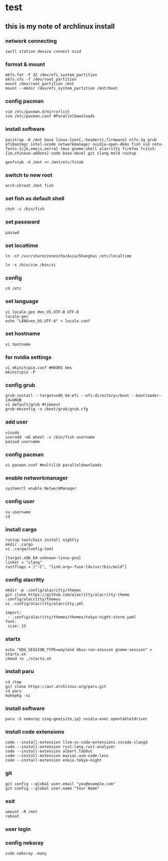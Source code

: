 # test

## this is my note of archlinux install

### network connecting
    iwctl station device connect ssid

### format & mount
    mkfs.fat -F 32 /dev/efi_system_partition
    mkfs.xfs -f /dev/root_partition
    mount /dev/root_partition /mnt
    mount --mkdir /dev/efi_system_partition /mnt/boot

### config pacman
    vim /etc/pacman.d/mirrorlist 
    vim /etc/pacman.conf #ParallelDownloads

### install software
    pacstrap -K /mnt base linux-{zen{,-headers},firmware} ntfs-3g grub efibootmgr intel-ucode networkmanager nvidia-open-dkms fish vim noto-fonts-{cjk,emoji,extra} tmux gnome-shell alacritty firefox fcitx5-{im,chinese-addons} code base-devel git clang mold rustup

    genfstab -U /mnt >> /mnt/etc/fstab

### switch to new root
    arch-chroot /mnt fish

### set fish as default shell
    chsh -s /bin/fish

### set passward
    passwd

### set localtime
    ln -sf /usr/share/zoneinfo/Asia/Shanghai /etc/localtime

    ln -s /bin/vim /bin/vi

### config
    cd /etc

### set language
    vi locale.gen #en_US.UTF-8 UTF-8
    locale-gen 
    echo "LANG=en_US.UTF-8" > locale.conf

### set hostname
    vi hostname

### for nvidia settings
    vi mkinitcpio.conf #HOOKS kms
    mkinitcpio -P

### config grub
    grub-install --target=x86_64-efi --efi-directory=/boot --bootloader-id=GRUB
    vi default/grub #timeout
    grub-mkconfig -o /boot/grub/grub.cfg

### add user
    visudo
    useradd -mG wheel -s /bin/fish username
    passwd username

### config pacman
    vi pacman.conf #multilib paralleldownloads

### enable networkmanager
    systemctl enable NetworkManager

### config user
    su username
    cd

### install cargo
    rustup toolchain install nightly
    mkdir .cargo
    vi .cargo/config.toml

    [target.x86_64-unknown-linux-gnu]
    linker = "clang"
    rustflags = ["-C", "link-arg=-fuse-ld=/usr/bin/mold"]

### config alacritty
    mkdir -p .config/alacritty/themes
    git clone https://github.com/alacritty/alacritty-theme .config/alacritty/themes
    vi .config/alacritty/alacritty.yml

    import:
     - .config/alacritty/themes/themes/tokyo-night-storm.yaml
    font:
     size: 15

### startx
    echo "XDG_SESSION_TYPE=wayland dbus-run-session gnome-session" > startx.sh
    chmod +x ./startx.sh

### install paru
    cd /tmp
    git clone https://aur.archlinux.org/paru.git
    cd paru
    makepkg -si

### install software
    paru -S nekoray sing-geo{site,ip} nvidia-exec opentabletdriver

### install code extensions
    code --install-extension llvm-vs-code-extensions.vscode-clangd
    code --install-extension rust-lang.rust-analyzer
    code --install-extension albert.TabOut
    code --install-extension maziac.asm-code-lens
    code --install-extension enkia.tokyo-night

### git
    git config --global user.email "you@example.com"
    git config --global user.name "Your Name"

### exit
    umount -R /mnt
    reboot

### user login

### config nekoray
    sudo nekoray -many
